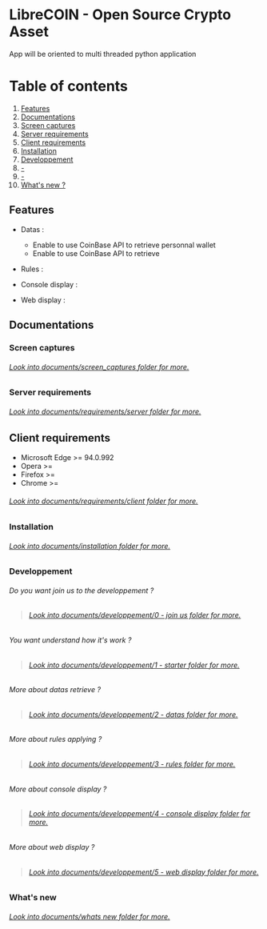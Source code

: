 # LibreCOIN - Open Source Crypto Asset

App will be oriented to multi threaded python application

# Table of contents
1. [Features](#features)
2. [Documentations](#documentations)
3. [Screen captures](#screen-captures)
4. [Server requirements](#server-requirements)
5. [Client requirements](#client-requirements)
6. [Installation](#installation)
7. [Developpement](#developpement)
8. [-](#-)
9. [-](#-)
10. [What's new ?](#what-s-new)

## Features
* Datas :
    * Enable to use CoinBase API to retrieve personnal wallet
    * Enable to use CoinBase API to retrieve 

* Rules :

* Console display :

* Web display :

## Documentations

### Screen captures

###### [Look into documents/screen_captures folder for more.](https://github.com/threadom/LibreCOIN/tree/main/documents/screen_captures)

### Server requirements

###### [Look into documents/requirements/server folder for more.](https://github.com/threadom/LibreCOIN/tree/main/documents/requirements/server)

## Client requirements
* Microsoft Edge                    >= 94.0.992
* Opera                             >= 
* Firefox                           >=
* Chrome                            >=

###### [Look into documents/requirements/client folder for more.](https://github.com/threadom/LibreCOIN/tree/main/documents/requirements/client)

### Installation

###### [Look into documents/installation folder for more.](https://github.com/threadom/LibreERP/tree/main/documents/installation)

### Developpement

###### Do you want join us to the developpement ?
> ###### [Look into documents/developpement/0 - join us folder for more.](https://github.com/threadom/LibreCoin/tree/main/documents/developpement/0%20-%20join%20us)

###### You want understand how it's work ?
> ###### [Look into documents/developpement/1 - starter folder for more.](https://github.com/threadom/LibreCoin/tree/main/documents/developpement/1%20-%20starter)

###### More about datas retrieve ?
> ###### [Look into documents/developpement/2 - datas folder for more.](https://github.com/threadom/LibreCoin/tree/main/documents/developpement/2%20-%20datas)

###### More about rules applying ?
> ###### [Look into documents/developpement/3 - rules folder for more.](https://github.com/threadom/LibreCoin/tree/main/documents/developpement/3%20-%20rules)

###### More about console display ?
> ###### [Look into documents/developpement/4 - console display folder for more.](https://github.com/threadom/LibreCoin/tree/main/documents/developpement/4%20-%20console%20display)

###### More about web display ?
> ###### [Look into documents/developpement/5 - web display folder for more.](https://github.com/threadom/LibreCoin/tree/main/documents/developpement/5%20-%20web%20display)

### What's new

###### [Look into documents/whats new folder for more.](https://github.com/threadom/LibreERP/tree/main/documents/whatsnew)
